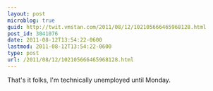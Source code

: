 ```yaml
---
layout: post
microblog: true
guid: http://twit.vmstan.com/2011/08/12/102105666465968128.html
post_id: 3041076
date: 2011-08-12T13:54:22-0600
lastmod: 2011-08-12T13:54:22-0600
type: post
url: /2011/08/12/102105666465968128.html
---
```

That's it folks, I'm technically unemployed until Monday.
